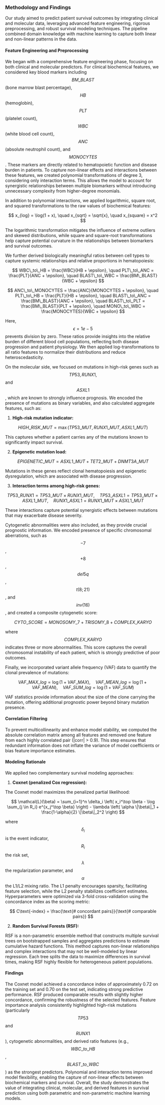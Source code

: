 ### Methodology and Findings

Our study aimed to predict patient survival outcomes by integrating clinical and molecular data, leveraging advanced feature engineering, rigorous preprocessing, and robust survival modeling techniques. The pipeline combined domain knowledge with machine learning to capture both linear and non-linear patterns in the data. 

#### Feature Engineering and Preprocessing

We began with a comprehensive feature engineering phase, focusing on both clinical and molecular predictors. For clinical biochemical features, we considered key blood markers including $$BM\_ BLAST$$ (bone marrow blast percentage), $$HB$$ (hemoglobin), $$PLT$$ (platelet count), $$WBC$$ (white blood cell count), $$ANC$$ (absolute neutrophil count), and $$MONOCYTES$$. These markers are directly related to hematopoietic function and disease burden in patients. To capture non-linear effects and interactions between these features, we created polynomial transformations of degree 3, considering only interaction terms. This allows the model to account for synergistic relationships between multiple biomarkers without introducing unnecessary complexity from higher-degree monomials.  

In addition to polynomial interactions, we applied logarithmic, square root, and squared transformations to the raw values of biochemical features:

$$
x_{log} = \log(1 + x), \quad x_{sqrt} = \sqrt{x}, \quad x_{square} = x^2
$$

The logarithmic transformation mitigates the influence of extreme outliers and skewed distributions, while square and square-root transformations help capture potential curvature in the relationships between biomarkers and survival outcomes.

We further derived biologically meaningful ratios between cell types to capture systemic relationships and relative proportions in hematopoiesis:

$$
WBC\_to\_HB = \frac{WBC}{HB + \epsilon}, \quad PLT\_to\_ANC = \frac{PLT}{ANC + \epsilon}, \quad BLAST\_to\_WBC = \frac{BM\_BLAST}{WBC + \epsilon}
$$

$$
ANC\_to\_MONOCYTES = \frac{ANC}{MONOCYTES + \epsilon}, \quad PLT\_to\_HB = \frac{PLT}{HB + \epsilon}, \quad BLAST\_to\_ANC = \frac{BM\_BLAST}{ANC + \epsilon}, \quad BLAST\_to\_PLT = \frac{BM\_BLAST}{PLT + \epsilon}, \quad MONO\_to\_WBC = \frac{MONOCYTES}{WBC + \epsilon}
$$

Here, $$\epsilon = 1e-5$$ prevents division by zero. These ratios provide insights into the relative burden of different blood cell populations, reflecting both disease progression and patient physiology. We then applied log-transformations to all ratio features to normalize their distributions and reduce heteroscedasticity.

On the molecular side, we focused on mutations in high-risk genes such as $$TP53, RUNX1,$$ and $$ASXL1$$, which are known to strongly influence prognosis. We encoded the presence of mutations as binary variables, and also calculated aggregate features, such as:

1. **High-risk mutation indicator:**

$$
HIGH\_RISK\_MUT = \max(TP53\_MUT, RUNX1\_MUT, ASXL1\_MUT)
$$

This captures whether a patient carries any of the mutations known to significantly impact survival.

2. **Epigenetic mutation load:** 

$$
EPIGENETIC\_MUT = ASXL1\_MUT + TET2\_MUT + DNMT3A\_MUT
$$

Mutations in these genes reflect clonal hematopoiesis and epigenetic dysregulation, which are associated with disease progression.  

3. **Interaction terms among high-risk genes:**  

$$
TP53\_RUNX1 = TP53\_MUT \times RUNX1\_MUT, \quad TP53\_ASXL1 = TP53\_MUT \times ASXL1\_MUT, \quad RUNX1\_ASXL1 = RUNX1\_MUT \times ASXL1\_MUT
$$

These interactions capture potential synergistic effects between mutations that may exacerbate disease severity.

Cytogenetic abnormalities were also included, as they provide crucial prognostic information. We encoded presence of specific chromosomal aberrations, such as $$-7$$, $$+8$$, $$del5q$$, $$t(8;21)$$, and $$inv(16)$$, and created a composite cytogenetic score:

$$
CYTO\_SCORE = MONOSOMY\_7 + TRISOMY\_8 + COMPLEX\_KARYO
$$

where $$COMPLEX\_KARYO$$ indicates three or more abnormalities. This score captures the overall chromosomal instability of each patient, which is strongly predictive of poor outcomes.

Finally, we incorporated variant allele frequency (VAF) data to quantify the clonal prevalence of mutations:

$$
VAF\_MAX\_log = \log(1 + VAF\_MAX), \quad VAF\_MEAN\_log = \log(1 + VAF\_MEAN), \quad VAF\_SUM\_log = \log(1 + VAF\_SUM)
$$

VAF statistics provide information about the size of the clone carrying the mutation, offering additional prognostic power beyond binary mutation presence.

#### Correlation Filtering

To prevent multicollinearity and enhance model stability, we computed the absolute correlation matrix among all features and removed one feature from each highly correlated pair (|corr| > 0.9). This step ensures that redundant information does not inflate the variance of model coefficients or bias feature importance estimates.

#### Modeling Rationale

We applied two complementary survival modeling approaches:

1. **Coxnet (penalized Cox regression):**  

The Coxnet model maximizes the penalized partial likelihood:

$$
\mathcal{L}(\beta) = \sum_{i=1}^n \delta_i \left( x_i^\top \beta - \log \sum_{j \in R_i} e^{x_j^\top \beta} \right) - \lambda \left( \alpha \|\beta\|_1 + \frac{1-\alpha}{2} \|\beta\|_2^2 \right)
$$

where $$\delta_i$$ is the event indicator, $$R_i$$ the risk set, $$\lambda$$ the regularization parameter, and $$\alpha$$ the L1/L2 mixing ratio. The L1 penalty encourages sparsity, facilitating feature selection, while the L2 penalty stabilizes coefficient estimates. Hyperparameters were optimized via 3-fold cross-validation using the concordance index as the scoring metric:

$$
C\text{-index} = \frac{\text{# concordant pairs}}{\text{# comparable pairs}}
$$

2. **Random Survival Forests (RSF):**  

RSF is a non-parametric ensemble method that constructs multiple survival trees on bootstrapped samples and aggregates predictions to estimate cumulative hazard functions. This method captures non-linear relationships and complex interactions that may not be well-modeled by linear regression. Each tree splits the data to maximize differences in survival times, making RSF highly flexible for heterogeneous patient populations.

#### Findings

The Coxnet model achieved a concordance index of approximately 0.72 on the training set and 0.70 on the test set, indicating strong predictive performance. RSF produced comparable results with slightly higher concordance, confirming the robustness of the selected features. Feature importance analysis consistently highlighted high-risk mutations (particularly $$TP53$$ and $$RUNX1$$), cytogenetic abnormalities, and derived ratio features (e.g., $$WBC\_to\_HB$$, $$BLAST\_to\_WBC$$) as the strongest predictors. Polynomial and interaction terms improved model flexibility, enabling the capture of non-linear effects between biochemical markers and survival. Overall, the study demonstrates the value of integrating clinical, molecular, and derived features in survival prediction using both parametric and non-parametric machine learning models.
